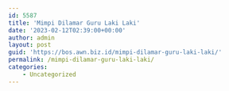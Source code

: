 ```yaml
---
id: 5587
title: 'Mimpi Dilamar Guru Laki Laki'
date: '2023-02-12T02:39:00+00:00'
author: admin
layout: post
guid: 'https://bos.awn.biz.id/mimpi-dilamar-guru-laki-laki/'
permalink: /mimpi-dilamar-guru-laki-laki/
categories:
    - Uncategorized
---
```


